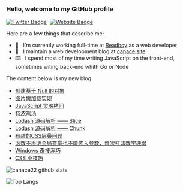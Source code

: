 ### Hello, welcome to my GitHub profile

[![Twitter Badge](https://img.shields.io/badge/-@Canace22-1ca0f1?style=flat-square&labelColor=1ca0f1&logo=twitter&logoColor=white&link=https://twitter.com/CanaceSteve)](https://twitter.com/CanaceSteve)&nbsp;&nbsp;[![Website Badge](https://img.shields.io/badge/-canace.site-0d3b73?style=flat-square&logo=website&logoColor=white&link=https://canace.site/)](https://canace.site/)

Here are a few things that describe me:

- 💼&nbsp;&nbsp; I'm currently working full-time at [Readboy](https://www.readboy.com/) as a web developer
- 📝&nbsp;&nbsp; I maintain a web development blog at [canace.site](https://canace.site/)
- ⌨️&nbsp;&nbsp; I spend most of my time writing JavaScript on the front-end, sometimes witing back-end whith Go or Node

The content below is my new blog

<!-- BLOG-POST-LIST:START -->
- [创建基于 Null 的对象](https://canace.site/2021/03/12/%E5%88%9B%E5%BB%BA%E5%9F%BA%E4%BA%8Enull%E7%9A%84%E5%AF%B9%E8%B1%A1/)
- [图片懒加载实现](https://canace.site/2021/03/05/%E5%9B%BE%E7%89%87%E6%87%92%E5%8A%A0%E8%BD%BD%E5%AE%9E%E7%8E%B0/)
- [JavaScript 灵魂拷问](https://canace.site/2021/02/03/JavaScript%E7%81%B5%E9%AD%82%E6%8B%B7%E9%97%AE/)
- [特浓鸡汤](https://canace.site/2021/01/29/%E7%89%B9%E6%B5%93%E9%B8%A1%E6%B1%A4/)
- [Lodash 源码解析 —— Slice](https://canace.site/2021/01/26/lodash%E6%BA%90%E7%A0%81%E8%A7%A3%E6%9E%90%E2%80%94%E2%80%94array-slice/)
- [Lodash 源码解析 —— Chunk](https://canace.site/2021/01/26/lodash%E6%BA%90%E7%A0%81%E8%A7%A3%E6%9E%90%E2%80%94%E2%80%94array-chunk/)
- [有趣的CSS层叠问题](https://canace.site/2021/01/07/%E6%9C%89%E8%B6%A3%E7%9A%84css%E5%B1%82%E5%8F%A0%E9%97%AE%E9%A2%98/)
- [函数不声明全局变量也不能传入参数，每次打印数字递增](https://canace.site/2020/12/25/%E5%87%BD%E6%95%B0%E4%B8%8D%E5%A3%B0%E6%98%8E%E5%85%A8%E5%B1%80%E5%8F%98%E9%87%8F%E8%AE%A1%E6%95%B0/)
- [Windows 奇技淫巧](https://canace.site/2020/12/04/win%E5%A5%87%E6%8A%80%E6%B7%AB%E5%B7%A7/)
- [CSS 小技巧](https://canace.site/2020/11/28/CSS-%E5%B0%8F%E6%8A%80%E5%B7%A7/)
<!-- BLOG-POST-LIST:END -->

![canace22 github stats](https://github-readme-stats.vercel.app/api?username=canace22&count_private=true&show_icons=true&theme=vue)

![Top Langs](https://github-readme-stats.vercel.app/api/top-langs/?username=canace22&count_private=true&layout=compact)



